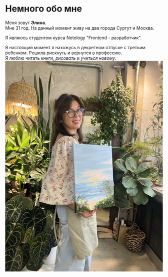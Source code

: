 # Немного обо мне 



Меня зовут **Элина**.  
Мне 31 год. На данный момент живу на два города Сургут и Москва.


Я являюсь студентом курса Netology "Frontend - разработчик". 

В настоящий момент я нахожусь в декретном отпуске с третьим ребенком. Решила рискнуть и вернутся в профессию.   
Я люблю читать _книги_, _рисовать_ и _учиться новому_. !["Я люблю рисовать"](/images/draw.jpeg)
 





